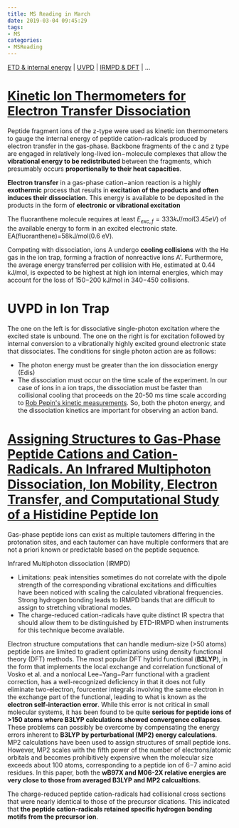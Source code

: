 ```yaml
---
title: MS Reading in March
date: 2019-03-04 09:45:29
tags:
- MS
categories:
- MSReading
---
```


[ETD & internal energy](#ETDE) | [UVPD](#uvpd) | [IRMPD & DFT](#irdft) | ...

# <jump id='ETDE'>[Kinetic Ion Thermometers for Electron Transfer Dissociation](https://pubs.acs.org/doi/abs/10.1021/jp510244d)</jump>

Peptide fragment ions of the z-type were used as kinetic ion thermometers to gauge the internal energy of peptide cation-radicals produced by electron transfer in the gas-phase. Backbone fragments of the c and z type are engaged in relatively long-lived ion−molecule complexes that allow the **vibrational energy to be redistributed** between the fragments, which presumably occurs **proportionally to their heat capacities**.

**Electron transfer** in a gas-phase cation−anion reaction is a highly **exothermic** process that results in **excitation of the products and often induces their dissociation**. This energy is available to be deposited in the products in the form of **electronic or vibrational excitation**

The fluoranthene molecule requires at least $E_{exc,f}=333kJ/mol (3.45eV)$ of the available energy to form in an excited electronic state. EA(fluoranthene)=58kJ/mol(0.6 eV).

Competing with dissociation, ions A undergo **cooling collisions** with the He gas in the ion trap, forming a fraction of nonreactive ions A'. Furthermore, the average energy transferred per collision with He, estimated at 0.44 kJ/mol, is expected to be highest at high ion internal energies, which may account for the loss of 150−200 kJ/mol in 340−450 collisions.


# <jump id='uvpd'>UVPD in Ion Trap</jump>

The one on  the left is for dissociative single-photon excitation where the excited state is unbound. The one on the right is for excitation followed by internal conversion to a vibrationally highly excited ground electronic state that dissociates.  The conditions for single photon action are as follows:
- The photon energy must be greater than the ion dissociation energy (Edis)
- The dissociation must occur on the time scale of the experiment.  In our case of ions in a ion traps, the dissociation must be faster than collisional cooling that proceeds on the 20-50 ms time scale according to [Rob Pepin's kinetic measurements](#ETDE).  So, both the photon energy, and the dissociation kinetics are important for observing an action band.

# <jump id='irdft'>[Assigning Structures to Gas-Phase Peptide Cations and Cation-Radicals. An Infrared Multiphoton Dissociation, Ion Mobility, Electron Transfer, and Computational Study of a Histidine Peptide Ion](https://pubs.acs.org/doi/abs/10.1021/jp3000784)</jump>

Gas-phase peptide ions can exist as multiple tautomers differing in the protonation sites, and each tautomer can have multiple conformers that are not a priori known or predictable based on the peptide sequence.

Infrared Multiphoton dissociation (IRMPD)
- Limitations: peak intensities sometimes do not correlate with the dipole strength of the corresponding vibrational excitations and difficulties have been noticed with scaling the calculated vibrational frequencies. Strong hydrogen bonding leads to IRMPD bands that are difficult to assign to stretching vibrational modes. 
- The charge-reduced cation-radicals have quite distinct IR spectra that should allow them to be distinguished by ETD-IRMPD when instruments for this technique become available.

Electron structure computations that can handle medium-size (>50 atoms) peptide ions are limited to gradient optimizations using density functional theory (DFT) methods. The most popular DFT hybrid functional (**B3LYP**), in the form that implements the local exchange and correlation functional of Vosko et al. and a nonlocal Lee−Yang−Parr functional with a gradient correction, has a well-recognized deficiency in that it does not fully eliminate two-electron, fourcenter integrals involving the same electron in the exchange part of the functional, leading to what is known as the **electron self-interaction error**. While this error is not critical in small molecular systems, it has been found to be quite **serious for peptide ions of >150 atoms where B3LYP calculations showed convergence collapses**. These problems can possibly be overcome by compensating the energy errors inherent to **B3LYP by perturbational (MP2) energy calculations**. MP2 calculations have been used to assign structures of small peptide ions. However, MP2 scales with the fifth power of the number of electrons/atomic orbitals and becomes prohibitively expensive when the molecular size exceeds about 100 atoms, corresponding to a peptide ion of 6−7 amino acid residues. In this paper, both the **wB97X and M06-2X relative energies are very close to those from averaged B3LYP and MP2 calcualtions**.

The charge-reduced peptide cation-radicals had collisional cross sections that were nearly identical to those of the precursor dications. This indicated that **the peptide cation-radicals retained specific hydrogen bonding motifs from the precursor ion**.